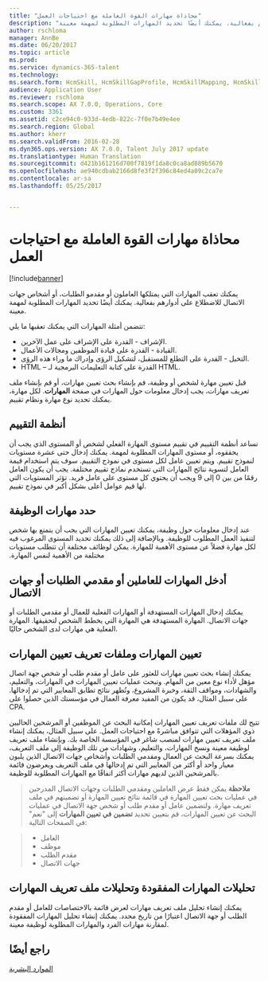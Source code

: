 ```yaml
---
title: "محاذاة مهارات القوة العاملة مع احتياجات العمل"
description: "يمكنك تعقب المهارات التي يمتلكها العاملون أو مقدمو الطلبات، أو أشخاص جهات الاتصال للاضطلاع على أدوارهم بفعالية. يمكنك أيضًا تحديد المهارات المطلوبة لمهمة معينة."
author: rschloma
manager: AnnBe
ms.date: 06/20/2017
ms.topic: article
ms.prod: 
ms.service: dynamics-365-talent
ms.technology: 
ms.search.form: HcmSkill, HcmSkillGapProfile, HcmSkillMapping, HcmSkillType
audience: Application User
ms.reviewer: rschloma
ms.search.scope: AX 7.0.0, Operations, Core
ms.custom: 3361
ms.assetid: c2ce94c0-933d-4edb-822c-7f0e7b49e4ee
ms.search.region: Global
ms.author: kherr
ms.search.validFrom: 2016-02-28
ms.dyn365.ops.version: AX 7.0.0, Talent July 2017 update
ms.translationtype: Human Translation
ms.sourcegitcommit: d421b161216d700f7819f1da8c0ca8ad089b5670
ms.openlocfilehash: ae940cdbab2166d8fe3f2f396c84ed4a09c2ca7e
ms.contentlocale: ar-sa
ms.lasthandoff: 05/25/2017


---
```


# <a name="align-workforce-skills-with-business-needs"></a>محاذاة مهارات القوة العاملة مع احتياجات العمل

[!include[banner](includes/banner.md)]


يمكنك تعقب المهارات التي يمتلكها العاملون أو مقدمو الطلبات، أو أشخاص جهات الاتصال للاضطلاع على أدوارهم بفعالية. يمكنك أيضًا تحديد المهارات المطلوبة لمهمة معينة.

تتضمن أمثلة المهارات التي يمكنك تعقبها ما يلي:
-   الإشراف - القدرة على الإشراف على عمل الآخرين.
-   القيادة - القدرة على قيادة الموظفين ومجالات الأعمال.
-   التخيل - القدرة على التطلع للمستقبل، لتشكيل الرؤى وإدراك ما وراء هذه الرؤى.
-   HTML – القدرة على كتابة التعليمات البرمجية لـ HTML.

قبل تعيين مهارة لشخص أو وظيفة، قم بإنشاء بحث تعيين مهارات، أو قم بإنشاء ملف تعريف مهارات، يجب إدخال معلومات حول المهارات في صفحة **المهارات**. لكل مهارة، يمكنك تحديد نوع مهارة ونظام تقييم.

## <a name="rating-models"></a>أنظمة التقييم
تساعد أنظمة التقييم في تقييم مستوى المهارة الفعلي لشخص أو المستوى الذي يجب أن يحققوه، أو مستوى المهارات المطلوبة لمهمة. يمكنك إدخال حتى عشرة مستويات لنموذج تقييم.  ويتم تعيين عامل لكل مستوى في نموذج التقييم.  سوف يتم استخدام قيمة العامل لتسوية نتائج المهارات التي تستخدم نماذج تقييم مختلفة.  يجب أن يكون العامل رقمًا من بين 0 إلى 9 ويجب أن يحتوي كل مستوى على عامل فريد.  تؤثر المستويات التي لها قيم عوامل أعلى بشكل أكبر في نموذج تقييم.

## <a name="specify-job-skills"></a>حدد مهارات الوظيفة
‏‫عند إدخال معلومات حول وظيفة، يمكنك تعيين المهارات التي يجب أن يتمتع بها شخص لتنفيذ العمل المطلوب للوظيفة.  وبالإضافة إلى ذلك يمكنك تحديد المستوى المرغوب فيه لكل مهارة فضلاً عن مستوى الأهمية للمهارة. يمكن لوظائف مختلفة أن تتطلب مستويات مختلفة من الأهمية لنفس المهارة.

## <a name="enter-skills-for-workers-applicants-or-contacts"></a>أدخل المهارات للعاملين أو مقدمي الطلبات أو جهات الاتصال
يمكنك إدخال المهارات المستهدفة أو المهارات الفعلية للعمال أو مقدمي الطلبات أو جهات الاتصال. المهارة المستهدفة هي المهارة التي يخطط الشخص لتحقيقها. المهارة الفعلية هي مهارات لدى الشخص حاليًا.

## <a name="skill-mapping-and-skill-mapping-profiles"></a> تعيين المهارات وملفات تعريف تعيين المهارات
يمكنك إنشاء بحث تعيين مهارات للعثور على عامل أو مقدم طلب أو شخص جهة اتصال مؤهل لأداء نوع معين من المهام. وتبحث عمليات تعيين المهارات في المهارات، والتعليم، والشهادات، ومواقف الثقة، وخبرة المشروع، وتُظهر نتائج تطابق المعايير التي تم إدخالها.  على سبيل المثال، قد يكون من المفيد معرفة العمال في مؤسستك الذين حصلوا على CPA.

‏‫تتيح لك ملفات تعريف تعيين المهارات إمكانية البحث عن الموظفين أو المرشحين الحاليين ذوي المؤهلات التي تتوافق مباشرةً مع احتياجات العمل.  على سبيل المثال، يمكنك إنشاء ملف تعريف تعيين مهارات لمنصب شاغر في المؤسسة الخاصة بك.‬ وبإنشاء ملف تعريف لوظيفة معينة ونسخ المهارات، والتعليم، وشهادات من تلك الوظيفة إلى ملف التعريف، يمكنك بسرعة البحث عن العمال ومقدمي الطلبات وأشخاص جهات الاتصال الذين يلبون معيار واحد أو أكثر من المعايير التي تم إدخالها في ملف التعريف ويعرضون قائمة بالمرشحين الذين لديهم مهارات أكثر اتفاقًا مع المهارات المطلوبة للوظيفة.

>**ملاحظة** يمكن فقط عرض العاملين ومقدمي الطلبات وجهات الاتصال المدرجين في عمليات بحث تعيين المهارة في قائمة نتائج تعيين المهارة أو تضمينهم في ملف تعريف مهارة. ولتضمين عامل أو مقدم طلب أو شخص جهة الاتصال في عمليات البحث عن تعيين المهارات، قم بتعيين تحديد **تضمين في تعيين المهارات** إلى "نعم" في الصفحات التالية:

> + العامل
> + موظف
> + مقدم الطلب
> + جهات الاتصال

## <a name="skill-gap-analysis-and-skill-profile-analysis"></a>تحليلات المهارات المفقودة وتحليلات ملف تعريف المهارات
يمكنك إنشاء تحليل ملف تعريف مهارات لعرض قائمة بالاختصاصات للعامل أو مقدم الطلب أو جهة الاتصال اعتبارًا من تاريخ محدد. يمكنك إنشاء تحليل المهارات المفقودة لمقارنة مهارات الفرد والمهارات المطلوبة لوظيفة معينة.  



<a name="see-also"></a>راجع أيضًا
--------

[الموارد البشرية](index.md)




